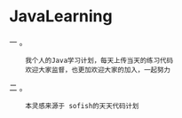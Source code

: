 ﻿# JavaLearning



一    。

        我个人的Java学习计划，每天上传当天的练习代码
	    欢迎大家监督，也更加欢迎大家的加入，一起努力

	
	
	
二    。

        本灵感来源于 sofish的天天代码计划
